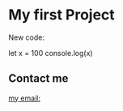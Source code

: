# My first Project
New code:

let x = 100
console.log(x)

## Contact me
[my email: ][def]

[def]: yllhasani2@gmail.com